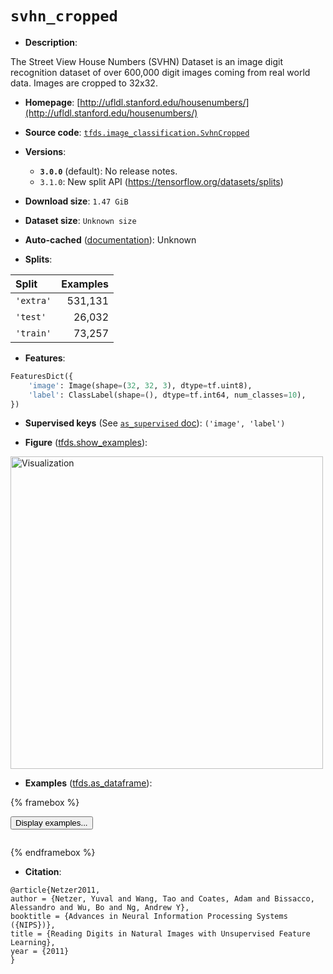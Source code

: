 <div itemscope itemtype="http://schema.org/Dataset">
  <div itemscope itemprop="includedInDataCatalog" itemtype="http://schema.org/DataCatalog">
    <meta itemprop="name" content="TensorFlow Datasets" />
  </div>
  <meta itemprop="name" content="svhn_cropped" />
  <meta itemprop="description" content="The Street View House Numbers (SVHN) Dataset is an image digit recognition dataset of over 600,000 digit images coming from real world data. Images are cropped to 32x32.&#10;&#10;To use this dataset:&#10;&#10;```python&#10;import tensorflow_datasets as tfds&#10;&#10;ds = tfds.load(&#x27;svhn_cropped&#x27;, split=&#x27;train&#x27;)&#10;for ex in ds.take(4):&#10;  print(ex)&#10;```&#10;&#10;See [the guide](https://www.tensorflow.org/datasets/overview) for more&#10;informations on [tensorflow_datasets](https://www.tensorflow.org/datasets).&#10;&#10;&lt;img src=&quot;https://storage.googleapis.com/tfds-data/visualization/fig/svhn_cropped-3.0.0.png&quot; alt=&quot;Visualization&quot; width=&quot;500px&quot;&gt;&#10;&#10;" />
  <meta itemprop="url" content="https://www.tensorflow.org/datasets/catalog/svhn_cropped" />
  <meta itemprop="sameAs" content="http://ufldl.stanford.edu/housenumbers/" />
  <meta itemprop="citation" content="@article{Netzer2011,&#10;author = {Netzer, Yuval and Wang, Tao and Coates, Adam and Bissacco, Alessandro and Wu, Bo and Ng, Andrew Y},&#10;booktitle = {Advances in Neural Information Processing Systems ({NIPS})},&#10;title = {Reading Digits in Natural Images with Unsupervised Feature Learning},&#10;year = {2011}&#10;}" />
</div>

# `svhn_cropped`


*   **Description**:

The Street View House Numbers (SVHN) Dataset is an image digit recognition
dataset of over 600,000 digit images coming from real world data. Images are
cropped to 32x32.

*   **Homepage**:
    [http://ufldl.stanford.edu/housenumbers/](http://ufldl.stanford.edu/housenumbers/)

*   **Source code**:
    [`tfds.image_classification.SvhnCropped`](https://github.com/tensorflow/datasets/tree/master/tensorflow_datasets/image_classification/svhn.py)

*   **Versions**:

    *   **`3.0.0`** (default): No release notes.
    *   `3.1.0`: New split API (https://tensorflow.org/datasets/splits)

*   **Download size**: `1.47 GiB`

*   **Dataset size**: `Unknown size`

*   **Auto-cached**
    ([documentation](https://www.tensorflow.org/datasets/performances#auto-caching)):
    Unknown

*   **Splits**:

Split     | Examples
:-------- | -------:
`'extra'` | 531,131
`'test'`  | 26,032
`'train'` | 73,257

*   **Features**:

```python
FeaturesDict({
    'image': Image(shape=(32, 32, 3), dtype=tf.uint8),
    'label': ClassLabel(shape=(), dtype=tf.int64, num_classes=10),
})
```

*   **Supervised keys** (See
    [`as_supervised` doc](https://www.tensorflow.org/datasets/api_docs/python/tfds/load#args)):
    `('image', 'label')`

*   **Figure**
    ([tfds.show_examples](https://www.tensorflow.org/datasets/api_docs/python/tfds/visualization/show_examples)):

<img src="https://storage.googleapis.com/tfds-data/visualization/fig/svhn_cropped-3.0.0.png" alt="Visualization" width="500px">

*   **Examples**
    ([tfds.as_dataframe](https://www.tensorflow.org/datasets/api_docs/python/tfds/as_dataframe)):

<!-- mdformat off(HTML should not be auto-formatted) -->

{% framebox %}

<button id="displaydataframe">Display examples...</button>
<div id="dataframecontent" style="overflow-x:scroll"></div>
<script src="https://www.gstatic.com/external_hosted/jquery2.min.js"></script>
<script>
var url = "https://storage.googleapis.com/tfds-data/visualization/dataframe/svhn_cropped-3.0.0.html";
$(document).ready(() => {
  $("#displaydataframe").click((event) => {
    // Disable the button after clicking (dataframe loaded only once).
    $("#displaydataframe").prop("disabled", true);

    // Pre-fetch and display the content
    $.get(url, (data) => {
      $("#dataframecontent").html(data);
    }).fail(() => {
      $("#dataframecontent").html(
        'Error loading examples. If the error persist, please open '
        + 'a new issue.'
      );
    });
  });
});
</script>

{% endframebox %}

<!-- mdformat on -->

*   **Citation**:

```
@article{Netzer2011,
author = {Netzer, Yuval and Wang, Tao and Coates, Adam and Bissacco, Alessandro and Wu, Bo and Ng, Andrew Y},
booktitle = {Advances in Neural Information Processing Systems ({NIPS})},
title = {Reading Digits in Natural Images with Unsupervised Feature Learning},
year = {2011}
}
```
